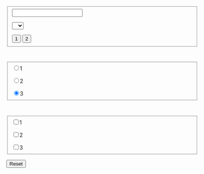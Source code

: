 <!DOCTYPE html>
<html>
<body>
<form>
<fieldset>
<input></input>
<p></p>
<select>
  <option></option>
   <option>1</option>
   <option>2</option>
</select>
<p></p>
<button>1</button>
<button>2</button>
</fieldset>
<h1></h1>
<fieldset>
<label>
  <input checked="checked" type="radio" name="abroad">1</input>
<p></p>
    <input checked="checked" type="radio" name="abroad">2</input>
<p></p>
  <input checked="checked" type="radio" name="abroad">3</input>
</label>
</fieldset>
<h1></h1>
<fieldset>
 <input type="checkbox" name="box1">1</input>
<p></p>
 <input type="checkbox" name="box1">2</input>
<p></p>
 <input type="checkbox" name="box1">3</input>
</fieldset>
<p></p>
<button type="reset">Reset</button>

</form>
</body>
</html>
